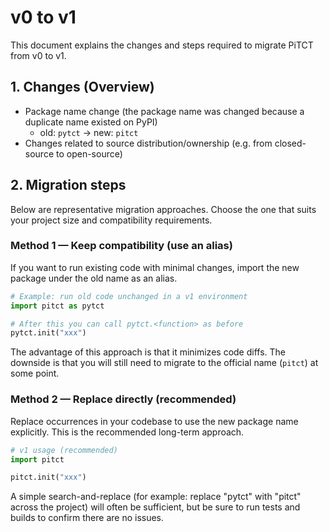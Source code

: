 # v0 to v1

This document explains the changes and steps required to migrate PiTCT from v0 to v1.

## 1. Changes (Overview)

- Package name change (the package name was changed because a duplicate name existed on PyPI)
    - old: `pytct` → new: `pitct`
- Changes related to source distribution/ownership (e.g. from closed-source to open-source)

## 2. Migration steps

Below are representative migration approaches. Choose the one that suits your project size and compatibility requirements.

### Method 1 — Keep compatibility (use an alias)

If you want to run existing code with minimal changes, import the new package under the old name as an alias.

```python
# Example: run old code unchanged in a v1 environment
import pitct as pytct

# After this you can call pytct.<function> as before
pytct.init("xxx")
```

The advantage of this approach is that it minimizes code diffs. The downside is that you will still need to migrate to the official name (`pitct`) at some point.

### Method 2 — Replace directly (recommended)

Replace occurrences in your codebase to use the new package name explicitly. This is the recommended long-term approach.

```python
# v1 usage (recommended)
import pitct

pitct.init("xxx")
```

A simple search-and-replace (for example: replace "pytct" with "pitct" across the project) will often be sufficient, but be sure to run tests and builds to confirm there are no issues.

